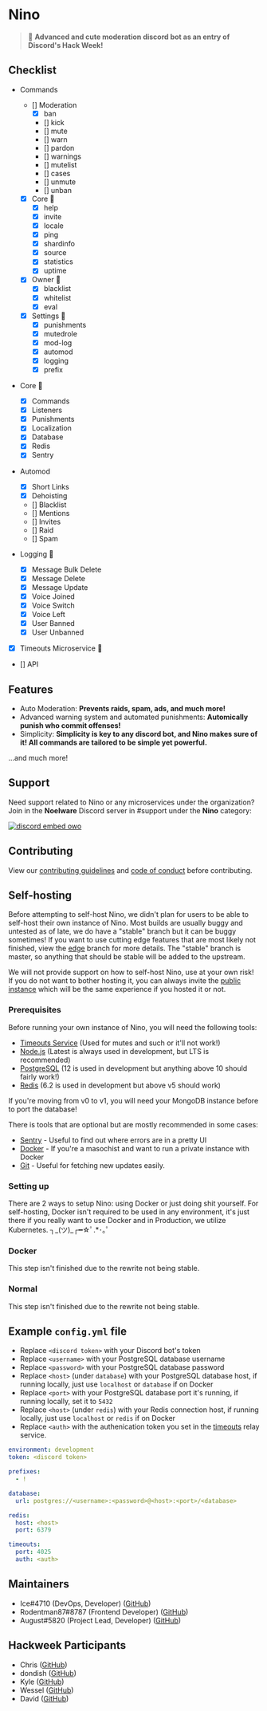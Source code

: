 # Nino
> :hammer: **Advanced and cute moderation discord bot as an entry of Discord's Hack Week!**

## Checklist
- Commands
  - [] Moderation
    - [x] ban
    - [] kick
    - [] mute
    - [] warn
    - [] pardon
    - [] warnings
    - [] mutelist
    - [] cases
    - [] unmute
    - [] unban
  - [x] Core :tada:
    - [x] help
    - [x] invite
    - [x] locale
    - [x] ping
    - [x] shardinfo
    - [x] source
    - [x] statistics
    - [x] uptime
  - [x] Owner :tada:
    - [x] blacklist
    - [x] whitelist
    - [x] eval
  - [x] Settings :tada:
    - [x] punishments
    - [x] mutedrole
    - [x] mod-log
    - [x] automod
    - [x] logging
    - [x] prefix

- Core :tada:
  - [x] Commands
  - [x] Listeners
  - [x] Punishments
  - [x] Localization
  - [x] Database
  - [x] Redis
  - [x] Sentry

- Automod
  - [x] Short Links
  - [x] Dehoisting
  - [] Blacklist
  - [] Mentions
  - [] Invites
  - [] Raid
  - [] Spam

- Logging :tada:
  - [x] Message Bulk Delete
  - [x] Message Delete
  - [x] Message Update
  - [x] Voice Joined
  - [x] Voice Switch
  - [x] Voice Left
  - [x] User Banned
  - [x] User Unbanned

- [x] Timeouts Microservice :tada:
- [] API

## Features
- Auto Moderation: **Prevents raids, spam, ads, and much more!**
- Advanced warning system and automated punishments: **Automically punish who commit offenses!**
- Simplicity: **Simplicity is key to any discord bot, and Nino makes sure of it! All commands are tailored to be simple yet powerful.**

...and much more!

## Support
Need support related to Nino or any microservices under the organization? Join in the **Noelware** Discord server in #support under the **Nino** category:

[![discord embed owo](https://discord.com/api/v8/guilds/824066105102303232/widget.png?style=banner3)](https://discord.gg/ATmjFH9kMH)

## Contributing
View our [contributing guidelines](https://github.com/NinoDiscord/Nino/blob/master/CONTRIBUTING.md) and [code of conduct](https://github.com/NinoDiscord/Nino/blob/master/CODE_OF_CONDUCT.md) before contributing.

## Self-hosting
Before attempting to self-host Nino, we didn't plan for users to be able to self-host their own instance of Nino. Most builds are usually buggy and untested as of late, we do have a "stable" branch but it can be buggy sometimes! If you want to use cutting edge features that are most likely not finished, view the [edge](https://github.com/NinoDiscord/Nino/tree/edge) branch for more details. The "stable" branch is master, so anything that should be stable will be added to the upstream.

We will not provide support on how to self-host Nino, use at your own risk! If you do not want to bother hosting it, you can always invite the [public instance](https://discord.com/oauth2/authorize?client_id=531613242473054229&scope=bot) which will be the same experience if you hosted it or not.

### Prerequisites
Before running your own instance of Nino, you will need the following tools:

- [Timeouts Service](https://github.com/NinoDiscord/timeouts) (Used for mutes and such or it'll not work!)
- [Node.js](https://nodejs.org) (Latest is always used in development, but LTS is recommended)
- [PostgreSQL](https://postgresql.org) (12 is used in development but anything above 10 should fairly work!)
- [Redis](https://redis.io) (6.2 is used in development but above v5 should work)

If you're moving from v0 to v1, you will need your MongoDB instance before to port the database!

There is tools that are optional but are mostly recommended in some cases:

- [Sentry](https://sentry.io) - Useful to find out where errors are in a pretty UI
- [Docker](https://docker.com) - If you're a masochist and want to run a private instance with Docker
- [Git](https://git-scm.com) - Useful for fetching new updates easily.

### Setting up
There are 2 ways to setup Nino: using Docker or just doing shit yourself. For self-hosting, Docker isn't required to be used in any environment, it's just there if you really want to use Docker and in Production, we utilize Kubernetes. ┐\_(ツ)\_┌━☆ﾟ.*･｡ﾟ

### Docker
This step isn't finished due to the rewrite not being stable.

### Normal
This step isn't finished due to the rewrite not being stable.

## Example `config.yml` file
- Replace `<discord token>` with your Discord bot's token
- Replace `<username>` with your PostgreSQL database username
- Replace `<password>` with your PostgreSQL database password
- Replace `<host>` (under `database`) with your PostgreSQL database host, if running locally, just use `localhost` or `database` if on Docker
- Replace `<port>` with your PostgreSQL database port it's running, if running locally, set it to `5432`
- Replace `<host>` (under `redis`) with your Redis connection host, if running locally, just use `localhost` or `redis` if on Docker
- Replace `<auth>` with the authenication token you set in the [timeouts](https://github.com/NinoDiscord/timeouts) relay service.

```yml
environment: development
token: <discord token>

prefixes:
  - !

database:
  url: postgres://<username>:<password>@<host>:<port>/<database>

redis:
  host: <host>
  port: 6379

timeouts:
  port: 4025
  auth: <auth>
```

## Maintainers
* Ice#4710 (DevOps, Developer) ([GitHub](https://github.com/IceeMC))
* Rodentman87#8787 (Frontend Developer) ([GitHub](https://github.com/Rodentman87))
* August#5820 (Project Lead, Developer) ([GitHub](https://github.com/auguwu))

## Hackweek Participants
* Chris ([GitHub](https://github.com/auguwu))
* dondish ([GitHub](https://github.com/dondish))
* Kyle ([GitHub](https://github.com/scrap))
* Wessel ([GitHub](https://github.com/Wessel))
* David ([GitHub](https://github.com/davidjcralph))
